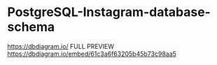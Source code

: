 # PostgreSQL-Instagram-database-schema

https://dbdiagram.io/
FULL PREVIEW 
https://dbdiagram.io/embed/61c3a6f63205b45b73c98aa5
